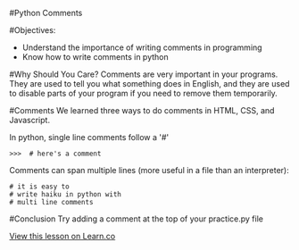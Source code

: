 
#Python Comments

#Objectives:
+	Understand the importance of writing comments in programming
+ Know how to write comments in python

#Why Should You Care?
Comments are very important in your programs. They are used to tell you what something does in English, and they are used to disable parts of your program if you need to remove them temporarily.

#Comments
We learned three ways to do comments in HTML, CSS, and Javascript.


In python, single line comments follow a '#'
```
>>>  # here's a comment
```
Comments can span multiple lines (more useful in a file than an interpreter):
```
# it is easy to
# write haiku in python with
# multi line comments
```
#Conclusion
Try adding a comment at the top of your practice.py file

<a href='https://learn.co/lessons/cssi-4.2-python-comments' data-visibility='hidden'>View this lesson on Learn.co</a>
